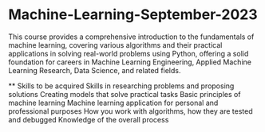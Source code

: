 # Machine-Learning-September-2023
This course provides a comprehensive introduction to the fundamentals of machine learning, covering various algorithms and their practical applications in solving real-world problems using Python, offering a solid foundation for careers in Machine Learning Engineering, Applied Machine Learning Research, Data Science, and related fields.

** Skills to be acquired
Skills in researching problems and proposing solutions
Creating models that solve practical tasks
Basic principles of machine learning
Machine learning application for personal and professional purposes
How you work with algorithms, how they are tested and debugged
Knowledge of the overall process
